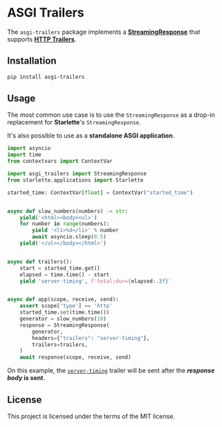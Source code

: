 # ASGI Trailers

The `asgi-trailers` package implements a **[StreamingResponse]** that supports **[HTTP Trailers]**.

## Installation

```bash
pip install asgi-trailers
```

## Usage

The most common use case is to use the `StreamingResponse` as a drop-in replacement
for **Starlette**'s `StreamingResponse`.

It's also possible to use as a **standalone ASGI application**.

```py title="main.py"
import asyncio
import time
from contextvars import ContextVar

import asgi_trailers import StreamingResponse
from starlette.applications import Starlette

started_time: ContextVar[float] = ContextVar("started_time")


async def slow_numbers(numbers) -> str:
    yield('<html><body><ul>')
    for number in range(numbers):
        yield '<li>%d</li>' % number
        await asyncio.sleep(0.5)
    yield('</ul></body></html>')


async def trailers():
    start = started_time.get()
    elapsed = time.time() - start
    yield 'server-timing', f'total;dur={elapsed:.3f}'


async def app(scope, receive, send):
    assert scope['type'] == 'http'
    started_time.set(time.time())
    generator = slow_numbers(10)
    response = StreamingResponse(
        generator,
        headers={"trailers": "server-timing"},
        trailers=trailers,
    )
    await response(scope, receive, send)
```

On this example, the [`server-timing`](https://developer.mozilla.org/en-US/docs/Web/HTTP/Headers/Server-Timing)
trailer will be sent after the **_response body_ is sent**.

## License

This project is licensed under the terms of the MIT license.

[StreamingResponse]: https://www.starlette.io/responses/#streamingresponse
[HTTP Trailers]: https://asgi.readthedocs.io/en/latest/extensions.html#http-trailers

